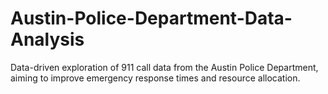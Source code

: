 # Austin-Police-Department-Data-Analysis
Data-driven exploration of 911 call data from the Austin Police Department, aiming to improve emergency response times and resource allocation.

